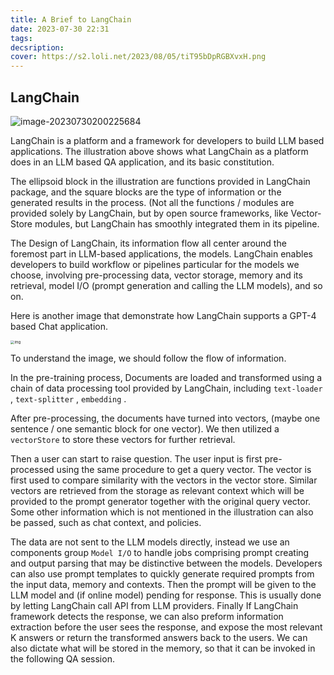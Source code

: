 ```yaml
---
title: A Brief to LangChain
date: 2023-07-30 22:31
tags: 
decsription:
cover: https://s2.loli.net/2023/08/05/tiT95bDpRGBXvxH.png
---
```





## LangChain

![image-20230730200225684](https://s2.loli.net/2023/07/30/Iup7DVZxEHjtKRC.png)

LangChain is a platform and a framework for developers to build LLM based applications. The illustration above shows what LangChain as a platform does in an LLM based QA application, and its basic constitution.

The ellipsoid block in the illustration are functions provided in LangChain package, and the square blocks are the type of information or the generated results in the process. (Not all the functions / modules are provided solely by LangChain, but by open source frameworks, like Vector-Store modules, but LangChain has smoothly integrated them in its pipeline. 

The Design of LangChain, its information flow all center around the foremost part in LLM-based applications, the models. LangChain enables developers to build workflow or pipelines particular for the models we choose, involving pre-processing data, vector storage, memory and its retrieval, model I/O (prompt generation and calling the LLM models), and so on.

Here is another image that demonstrate how LangChain supports a GPT-4 based Chat application.

<img src="https://s2.loli.net/2023/07/30/Edg6B7PACZXzOYL.png" alt="img" style="zoom:40%;" />

To understand the image, we should follow the flow of information. 

In the pre-training process, Documents are loaded and transformed using a chain of data processing tool provided by LangChain, including `text-loader` , `text-splitter` , `embedding` . 

After pre-processing, the documents have turned into vectors, (maybe one sentence / one semantic block for one vector). We then utilized a `vectorStore` to store these vectors for further retrieval.

Then a user can start to raise question. The user input is first pre-processed using the same procedure to get a query vector. The vector is first used to compare similarity with the vectors in the vector store. Similar vectors are retrieved from the storage as relevant context which will be provided to the prompt generator together with the original query vector. Some other information which is not mentioned in the illustration can also be passed, such as chat context, and policies.

The data are not sent to the LLM models directly, instead we use an components group `Model I/O` to handle jobs comprising prompt creating and output parsing that may be distinctive between the models. Developers can also use prompt templates to quickly generate required prompts from the input data, memory and contexts. Then the prompt will be given to the LLM model and (if online model) pending for response. This is usually done by letting LangChain call API from LLM providers. Finally If LangChain framework detects the response, we can also preform information extraction before the user sees the response, and expose the most relevant K answers or return the transformed answers back to the users. We can also dictate what will be stored in the memory, so that it can be invoked in the following QA session.